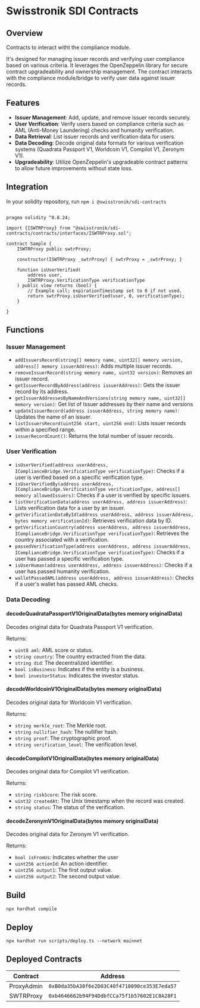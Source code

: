 # Swisstronik SDI Contracts

## Overview

Contracts to interact witht the compliance module.

It's designed for managing issuer records and verifying user compliance based on various criteria. It leverages the OpenZeppelin library for secure contract upgradeability and ownership management. The contract interacts with the compliance module/bridge to verify user data against issuer records.

## Features

- **Issuer Management**: Add, update, and remove issuer records securely.
- **User Verification**: Verify users based on compliance criteria such as AML (Anti-Money Laundering) checks and humanity verification.
- **Data Retrieval**: List issuer records and verification data for users.
- **Data Decoding**: Decode original data formats for various verification systems (Quadrata Passport V1, Worldcoin V1, Compilot V1, Zeronym V1).
- **Upgradeability**: Utilize OpenZeppelin's upgradeable contract patterns to allow future improvements without state loss.

## Integration

In your solidity repository, run `npm i @swisstronik/sdi-contracts`

```solidity

pragma solidity ^0.8.24;

import {ISWTRProxy} from "@swisstronik/sdi-contracts/contracts/interfaces/ISWTRProxy.sol";

contract Sample {
    ISWTRProxy public swtrProxy;
    
    constructor(ISWTRProxy _swtrProxy) { swtrProxy = _swtrProxy; }

    function isUserVerified(
        address user,
        ISWTRProxy.VerificationType verificationType
    ) public view returns (bool) {
        // Example call; expirationTimestamp set to 0 if not used.
        return swtrProxy.isUserVerified(user, 0, verificationType);
    }

}
```


## Functions

### Issuer Management

- `addIssuersRecord(string[] memory name, uint32[] memory version, address[] memory issuerAddress)`: Adds multiple issuer records.
- `removeIssuerRecord(string memory name, uint32 version)`: Removes an issuer record.
- `getIssuerRecordByAddress(address issuerAddress)`: Gets the issuer record by its address.
- `getIssuerAddressesByNameAndVersions(string memory name, uint32[] memory version)`: Get list of Issuer addresses by their name and versions
- `updateIssuerRecord(address issuerAddress, string memory name)`: Updates the name of an issuer.
- `listIssuersRecord(uint256 start, uint256 end)`: Lists issuer records within a specified range.
- `issuerRecordCount()`: Returns the total number of issuer records.

### User Verification

- `isUserVerified(address userAddress, IComplianceBridge.VerificationType verificationType)`: Checks if a user is verified based on a specific verification type.
- `isUserVerifiedBy(address userAddress, IComplianceBridge.VerificationType verificationType, address[] memory allowedIssuers)`: Checks if a user is verified by specific issuers.
- `listVerificationData(address userAddress, address issuerAddress)`: Lists verification data for a user by an issuer.
- `getVerificationDataById(address userAddress, address issuerAddress, bytes memory verificationId)`: Retrieves verification data by ID.
- `getVerificationCountry(address userAddress, address issuerAddress, IComplianceBridge.VerificationType verificationType)`: Retrieves the country associated with a verification.
- `passedVerificationType(address userAddress, address issuerAddress, IComplianceBridge.VerificationType verificationType)`: Checks if a user has passed a specific verification type.
- `isUserHuman(address userAddress, address issuerAddress)`: Checks if a user has passed humanity verification.
- `walletPassedAML(address userAddress, address issuerAddress)`: Checks if a user's wallet has passed AML checks.

### Data Decoding
#### decodeQuadrataPassportV1OriginalData(bytes memory originalData)

Decodes original data for Quadrata Passport V1 verification.

Returns:
- `uint8 aml`: AML score or status.
- `string country`: The country extracted from the data.
- `string did`: The decentralized identifier.
- `bool isBusiness`: Indicates if the entity is a business.
- `bool investorStatus`: Indicates the investor status.

#### decodeWorldcoinV1OriginalData(bytes memory originalData)

Decodes original data for Worldcoin V1 verification.

Returns:
- `string merkle_root`: The Merkle root.
- `string nullifier_hash`: The nullifier hash.
- `string proof`: The cryptographic proof.
- `string verification_level`: The verification level.

#### decodeCompilotV1OriginalData(bytes memory originalData)

Decodes original data for Compilot V1 verification.

Returns:
- `string riskScore`: The risk score.
- `uint32 createdAt`: The Unix timestamp when the record was created.
- `string status`: The status of the verification.

#### decodeZeronymV1OriginalData(bytes memory originalData)

Decodes original data for Zeronym V1 verification.

Returns:
- `bool isFromUs`: Indicates whether the user 
- `uint256 actionId`: An action identifier.
- `uint256 output1`: The first output value.
- `uint256 output2`: The second output value.

## Build

`npx hardhat compile`

## Deploy

`npx hardhat run scripts/deploy.ts --network mainnet`


## Deployed Contracts

| Contract   | Address                                    |
|------------|--------------------------------------------|
| ProxyAdmin | `0xB0da35bA30f6e2D03C40f4710090ce353E7eda57` |
| SWTRProxy  | `0xb4646662b94F94DdbfCCa75f1b57602E1C8A28F1` |
